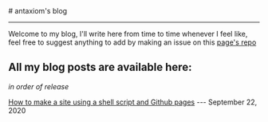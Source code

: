 <title>antaxiom's site</title>
# antaxiom's blog

---

Welcome to my blog, I'll write here from time to time whenever I feel like, feel free to suggest anything to add by making an issue on this [page's repo](https://github.com/antaxiom/antaxiom.github.io)

## All my blog posts are available here:

_in order of release_

[How to make a site using a shell script and Github pages](github-pages-and-ssg5) --- September 22, 2020
